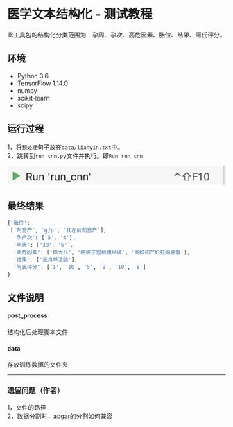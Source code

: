 # 医学文本结构化  - 测试教程
此工具包的结构化分类范围为：孕周、孕次、高危因素、胎位、结果、阿氏评分。

## 环境

- Python 3.6
- TensorFlow 1.14.0
- numpy
- scikit-learn
- scipy

## 运行过程
1，将`预处理`句子放在`data/lianyin.txt`中。  
2，跳转到`run_cnn.py`文件并执行。即`Run run_cnn`   

![images/jiaocheng1.png](images/jiaocheng1.png)

## 最终结果
```python
{'胎位':
 ['剖宫产', 'g/p', '枕左前剖宫产'],
  '孕产次': ['5', '4'],
  '孕周': ['38', '6'],
  '高危因素': ['巨大儿', '疤痕子宫胎膜早破', '高龄初产妇妊娠监督'], 
  '结果': ['足月单活胎'], 
  '阿氏评分': ['1', '10', '5', '9', '10', '8']
}
```

## 文件说明
#### post_process
结构化后处理脚本文件
#### data
存放训练数据的文件夹

---
### 遗留问题（作者）
1，文件的路径  
2，数据分割时，apgar的分割如何兼容
